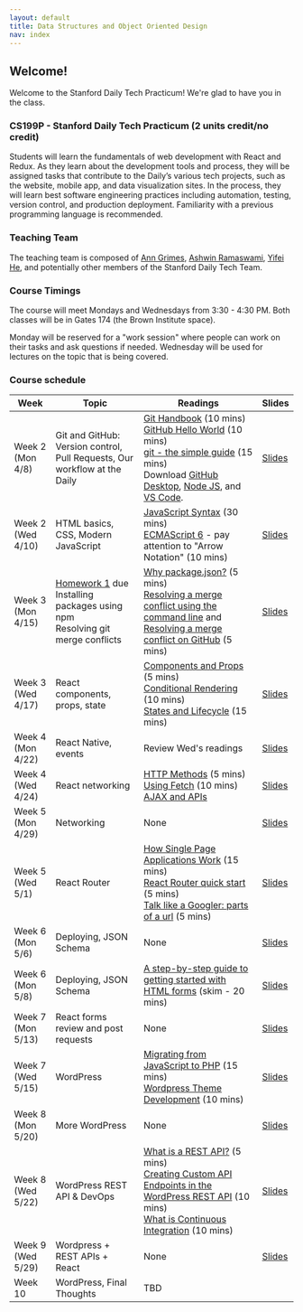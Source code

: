 ```yaml
---
layout: default
title: Data Structures and Object Oriented Design
nav: index
---
```



## Welcome!

Welcome to the Stanford Daily Tech Practicum! We're glad to have you in the class.

### CS199P - Stanford Daily Tech Practicum (2 units credit/no credit)

Students will learn the fundamentals of web development with React and Redux. As they learn about the development tools and process, they will be assigned tasks that contribute to the Daily’s various tech projects, such as the website, mobile app, and data visualization sites. In the process, they will learn best software engineering practices including automation, testing, version control, and production deployment. Familiarity with a previous programming language is recommended.

### Teaching Team
The teaching team is composed of [Ann Grimes](https://profiles.stanford.edu/intranet/ann-grimes), [Ashwin Ramaswami](https://epicfaace.github.io/), [Yifei He](https://www.hesyifei.com/), and potentially other members of the Stanford Daily Tech Team.

### Course Timings
The course will meet Mondays and Wednesdays from 3:30 - 4:30 PM. Both classes will be in Gates 174 (the Brown Institute space).

Monday will be reserved for a "work session" where people can work on their tasks and ask questions if needed. Wednesday will be used for lectures on the topic that is being covered.

### Course schedule

| Week    | Topic  | Readings                                                            | Slides |
| ------- | ------ | ------- | --- |
| Week 2 (Mon 4/8)  | Git and GitHub:<br>Version control, Pull Requests, Our workflow at the Daily | [Git Handbook](https://guides.github.com/introduction/git-handbook) (10 mins)<br>[GitHub Hello World](https://guides.github.com/activities/hello-world/) (10 mins)<br>[git - the simple guide](http://rogerdudler.github.io/git-guide/) (15 mins)<br>Download [GitHub Desktop](https://desktop.github.com/), [Node JS](https://nodejs.org/en/download/), and [VS Code](https://code.visualstudio.com/download). | [Slides](https://docs.google.com/presentation/d/1A1NdHH9PHb4O6qyeiS3oqfPHlspQZEubeVK6TtuRpBE/edit?usp=sharing) |
| Week 2 (Wed 4/10)  | HTML basics, CSS, Modern JavaScript | [JavaScript Syntax](https://www.w3schools.com/js/js_syntax.asp) (30 mins)<br>[ECMAScript 6](https://www.w3schools.com/js/js_es6.asp) - pay attention to "Arrow Notation" (10 mins) | [Slides](https://docs.google.com/presentation/d/1BfTY2fzS7Uwp8bqInsi1tXZtZDJMoiFNoMZWA7Igh98/edit?usp=sharing) |
| Week 3 (Mon 4/15)  | [Homework 1](/homework1) due<br>Installing packages using npm<br>Resolving git merge conflicts    | [Why package.json?](https://medium.com/beginners-guide-to-mobile-web-development/why-package-json-npm-basics-cab3e8cd150) (5 mins)<br>[Resolving a merge conflict using the command line](https://help.github.com/en/articles/resolving-a-merge-conflict-using-the-command-line) and [Resolving a merge conflict on GitHub](https://help.github.com/en/articles/resolving-a-merge-conflict-on-github) (5 mins) | [Slides](https://docs.google.com/presentation/d/1FYLYpnBVN6QMLg8YBQ6m5nB9NoLP5b6AFKHcGggXVCU/edit?usp=sharing) |
| Week 3 (Wed 4/17)  | React components, props, state    | [Components and Props](https://reactjs.org/docs/components-and-props.html) (5 mins)<br>[Conditional Rendering](https://reactjs.org/docs/conditional-rendering.html) (10 mins)<br>[States and Lifecycle](https://reactjs.org/docs/state-and-lifecycle.html) (15 mins) | [Slides](https://docs.google.com/presentation/d/1I-dtyVS6I7fkVFrhEHIwJMrmum9NcJx3YCfaOhszlRk/edit) |
| Week 4 (Mon 4/22)  | React Native, events    | Review Wed's readings                |  [Slides](https://docs.google.com/presentation/d/1Ey6yXW3wCk9qah1uNlBQEXkaB-q1NTwkaQYXWtAHZQ8/edit#slide=id.g58127efae1_2_0)     |
| Week 4 (Wed 4/24)  | React networking    | [HTTP Methods](https://www.w3schools.com/tags/ref_httpmethods.asp) (5 mins)<br>[Using Fetch](https://developer.mozilla.org/en-US/docs/Web/API/Fetch_API/Using_Fetch) (10 mins)<br>[AJAX and APIs](https://reactjs.org/docs/faq-ajax.html)                |  [Slides](https://docs.google.com/presentation/d/1EFLsKJ7qxrgCyuofGMEr_6zGtmQ652IWJ-jU3bdkdEs/edit#slide=id.p)     |
| Week 5 (Mon 4/29) | Networking    | None                  |                                                   [Slides](https://docs.google.com/presentation/d/1nnOqQhNvJ12YDiYRf3a8o2kvxm1cIMmThaxLGF3_h5A/edit#slide=id.g58fc347077_0_11) |
| Week 5 (Wed 5/1) | React Router    | [How Single Page Applications Work](https://blog.pshrmn.com/entry/how-single-page-applications-work/) (15 mins)<br>[React Router quick start](https://reacttraining.com/react-router/web/guides/quick-start) (5 mins)<br>[Talk like a Googler: parts of a url](https://www.mattcutts.com/blog/seo-glossary-url-definitions/) (5 mins)                  |  [Slides](https://docs.google.com/presentation/d/1zYBUhGHsMUPsIcDfM6zswEj7giE1oZdUf-_1x7wtBUY/edit#slide=id.g590f9482dc_0_1) |
| Week 6 (Mon 5/6) | Deploying, JSON Schema   | None                        |      [Slides](https://docs.google.com/presentation/d/1zb7iT-lS82088eL-IU7mHM_68FKw6nYoXUEbUHHijXs/edit#slide=id.g59c8af4ab0_0_50) |
| Week 6 (Mon 5/8) | Deploying, JSON Schema   | [A step-by-step guide to getting started with HTML forms](https://medium.freecodecamp.org/a-step-by-step-guide-to-getting-started-with-html-forms-7f77ae4522b5) (skim - 20 mins)                       |      [Slides](https://docs.google.com/presentation/d/11GTK0GDK3js_wg2RnSZ4PQ59WTqhVnvQX48wiCLNxPY/edit#slide=id.g5165285dd6_0_11) |
| Week 7 (Mon 5/13)  | React forms review and post requests    | None                              |      [Slides](https://docs.google.com/presentation/d/14_Xk4f6RCGhh8U7Z8cKqdOCymqwsS1EepB8R7Ro5lao/edit#slide=id.p)                                 |
| Week 7 (Wed 5/15)  | WordPress    | [Migrating from JavaScript to PHP](https://www.codementor.io/davidbrumbaugh/migrating-from-javascript-to-php-du1088tr4) (15 mins)<br>[Wordpress Theme Development](https://codex.wordpress.org/Theme_Development) (10 mins)                              |                  [Slides](https://docs.google.com/presentation/d/10gDJYkB0fsvnvgo5lalOavGlSKb9hpydGGIlIl3l1GE/edit#slide=id.g578e886a32_0_738)                     |
| Week 8 (Mon 5/20)  | More WordPress    | None                              |                  [Slides](https://docs.google.com/presentation/d/1FF3z6Glw8hSxoMNL8LFsk3QBSoU0utODUjAaWWQ7QPE/edit#slide=id.p)                     |
| Week 8 (Wed 5/22)  | WordPress REST API & DevOps   | [What is a REST API?](https://www.twilio.com/docs/glossary/what-is-a-rest-api) (5 mins)<br>[Creating Custom API Endpoints in the WordPress REST API](https://www.tychesoftwares.com/creating-custom-api-endpoints-in-the-wordpress-rest-api/) (10 mins)<br>[What is Continuous Integration](https://nevercode.io/blog/what-is-continuous-integration-and-how-to-benefit-from-it/) (10 mins)                              |                  [Slides](https://docs.google.com/presentation/d/1eb55YeOnzlY_z0WGNxr9E2_ixDs2LAWz8B8TT8t4zRY/edit#slide=id.p)                     |
| Week 9 (Wed 5/29) | Wordpress + REST APIs + React    | None                          |  [Slides](https://docs.google.com/presentation/d/1oDnkQKN-ivq7SPBR9FkxQRw6325xX7Q69Hp20Y6Tozg/edit#slide=id.g5a79435312_2_13)   |
| Week 10  | WordPress, Final Thoughts    | TBD                           |                                          |
